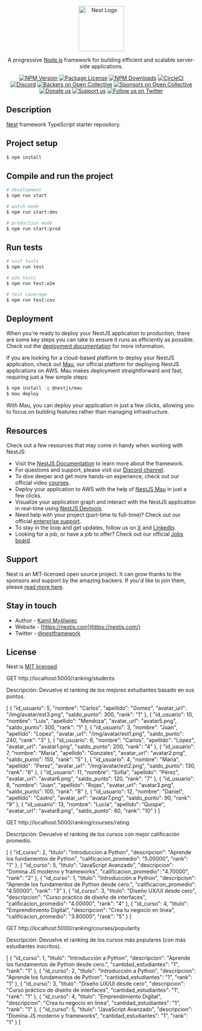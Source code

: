 <p align="center">
  <a href="http://nestjs.com/" target="blank"><img src="https://nestjs.com/img/logo-small.svg" width="120" alt="Nest Logo" /></a>
</p>

[circleci-image]: https://img.shields.io/circleci/build/github/nestjs/nest/master?token=abc123def456
[circleci-url]: https://circleci.com/gh/nestjs/nest

  <p align="center">A progressive <a href="http://nodejs.org" target="_blank">Node.js</a> framework for building efficient and scalable server-side applications.</p>
    <p align="center">
<a href="https://www.npmjs.com/~nestjscore" target="_blank"><img src="https://img.shields.io/npm/v/@nestjs/core.svg" alt="NPM Version" /></a>
<a href="https://www.npmjs.com/~nestjscore" target="_blank"><img src="https://img.shields.io/npm/l/@nestjs/core.svg" alt="Package License" /></a>
<a href="https://www.npmjs.com/~nestjscore" target="_blank"><img src="https://img.shields.io/npm/dm/@nestjs/common.svg" alt="NPM Downloads" /></a>
<a href="https://circleci.com/gh/nestjs/nest" target="_blank"><img src="https://img.shields.io/circleci/build/github/nestjs/nest/master" alt="CircleCI" /></a>
<a href="https://discord.gg/G7Qnnhy" target="_blank"><img src="https://img.shields.io/badge/discord-online-brightgreen.svg" alt="Discord"/></a>
<a href="https://opencollective.com/nest#backer" target="_blank"><img src="https://opencollective.com/nest/backers/badge.svg" alt="Backers on Open Collective" /></a>
<a href="https://opencollective.com/nest#sponsor" target="_blank"><img src="https://opencollective.com/nest/sponsors/badge.svg" alt="Sponsors on Open Collective" /></a>
  <a href="https://paypal.me/kamilmysliwiec" target="_blank"><img src="https://img.shields.io/badge/Donate-PayPal-ff3f59.svg" alt="Donate us"/></a>
    <a href="https://opencollective.com/nest#sponsor"  target="_blank"><img src="https://img.shields.io/badge/Support%20us-Open%20Collective-41B883.svg" alt="Support us"></a>
  <a href="https://twitter.com/nestframework" target="_blank"><img src="https://img.shields.io/twitter/follow/nestframework.svg?style=social&label=Follow" alt="Follow us on Twitter"></a>
</p>
  <!--[![Backers on Open Collective](https://opencollective.com/nest/backers/badge.svg)](https://opencollective.com/nest#backer)
  [![Sponsors on Open Collective](https://opencollective.com/nest/sponsors/badge.svg)](https://opencollective.com/nest#sponsor)-->

## Description

[Nest](https://github.com/nestjs/nest) framework TypeScript starter repository.

## Project setup

```bash
$ npm install
```

## Compile and run the project

```bash
# development
$ npm run start

# watch mode
$ npm run start:dev

# production mode
$ npm run start:prod
```

## Run tests

```bash
# unit tests
$ npm run test

# e2e tests
$ npm run test:e2e

# test coverage
$ npm run test:cov
```

## Deployment

When you're ready to deploy your NestJS application to production, there are some key steps you can take to ensure it runs as efficiently as possible. Check out the [deployment documentation](https://docs.nestjs.com/deployment) for more information.

If you are looking for a cloud-based platform to deploy your NestJS application, check out [Mau](https://mau.nestjs.com), our official platform for deploying NestJS applications on AWS. Mau makes deployment straightforward and fast, requiring just a few simple steps:

```bash
$ npm install -g @nestjs/mau
$ mau deploy
```

With Mau, you can deploy your application in just a few clicks, allowing you to focus on building features rather than managing infrastructure.

## Resources

Check out a few resources that may come in handy when working with NestJS:

- Visit the [NestJS Documentation](https://docs.nestjs.com) to learn more about the framework.
- For questions and support, please visit our [Discord channel](https://discord.gg/G7Qnnhy).
- To dive deeper and get more hands-on experience, check out our official video [courses](https://courses.nestjs.com/).
- Deploy your application to AWS with the help of [NestJS Mau](https://mau.nestjs.com) in just a few clicks.
- Visualize your application graph and interact with the NestJS application in real-time using [NestJS Devtools](https://devtools.nestjs.com).
- Need help with your project (part-time to full-time)? Check out our official [enterprise support](https://enterprise.nestjs.com).
- To stay in the loop and get updates, follow us on [X](https://x.com/nestframework) and [LinkedIn](https://linkedin.com/company/nestjs).
- Looking for a job, or have a job to offer? Check out our official [Jobs board](https://jobs.nestjs.com).

## Support

Nest is an MIT-licensed open source project. It can grow thanks to the sponsors and support by the amazing backers. If you'd like to join them, please [read more here](https://docs.nestjs.com/support).

## Stay in touch

- Author - [Kamil Myśliwiec](https://twitter.com/kammysliwiec)
- Website - [https://nestjs.com](https://nestjs.com/)
- Twitter - [@nestframework](https://twitter.com/nestframework)

## License

Nest is [MIT licensed](https://github.com/nestjs/nest/blob/master/LICENSE).


GET http://localhost:5000/ranking/students

Descripción: Devuelve el ranking de los mejores estudiantes basado en sus puntos.

[
  {
    "id_usuario": 5,
    "nombre": "Carlos",
    "apellido": "Gomez",
    "avatar_url": "/img/avatar/est3.png",
    "saldo_punto": 300,
    "rank": "1"
  },
  {
    "id_usuario": 10,
    "nombre": "Luis",
    "apellido": "Mendoza",
    "avatar_url": "avatar5.png",
    "saldo_punto": 300,
    "rank": "1"
  },
  {
    "id_usuario": 3,
    "nombre": "Juan",
    "apellido": "Lopez",
    "avatar_url": "/img/avatar/est1.png",
    "saldo_punto": 240,
    "rank": "3"
  },
  {
    "id_usuario": 6,
    "nombre": "Carlos",
    "apellido": "López",
    "avatar_url": "avatar1.png",
    "saldo_punto": 200,
    "rank": "4"
  },
  {
    "id_usuario": 7,
    "nombre": "María",
    "apellido": "Gonzales",
    "avatar_url": "avatar2.png",
    "saldo_punto": 150,
    "rank": "5"
  },
  {
    "id_usuario": 4,
    "nombre": "Maria",
    "apellido": "Perez",
    "avatar_url": "/img/avatar/est2.png",
    "saldo_punto": 130,
    "rank": "6"
  },
  {
    "id_usuario": 11,
    "nombre": "Sofía",
    "apellido": "Pérez",
    "avatar_url": "avatar6.png",
    "saldo_punto": 120,
    "rank": "7"
  },
  {
    "id_usuario": 8,
    "nombre": "Juan",
    "apellido": "Rojas",
    "avatar_url": "avatar3.png",
    "saldo_punto": 100,
    "rank": "8"
  },
  {
    "id_usuario": 12,
    "nombre": "Daniel",
    "apellido": "Castro",
    "avatar_url": "avatar7.png",
    "saldo_punto": 90,
    "rank": "9"
  },
  {
    "id_usuario": 13,
    "nombre": "Lucía",
    "apellido": "Quispe",
    "avatar_url": "avatar8.png",
    "saldo_punto": 60,
    "rank": "10"
  }
]

GET http://localhost:5000/ranking/courses/rating

Descripción: Devuelve el ranking de los cursos con mejor calificación promedio.

[
  {
    "id_curso": 2,
    "titulo": "Introducción a Python",
    "descripcion": "Aprende los fundamentos de Python",
    "calificacion_promedio": "5.00000",
    "rank": "1"
  },
  {
    "id_curso": 5,
    "titulo": "JavaScript Avanzado",
    "descripcion": "Domina JS moderno y frameworks",
    "calificacion_promedio": "4.70000",
    "rank": "2"
  },
  {
    "id_curso": 1,
    "titulo": "Introducción a Python",
    "descripcion": "Aprende los fundamentos de Python desde cero.",
    "calificacion_promedio": "4.50000",
    "rank": "3"
  },
  {
    "id_curso": 3,
    "titulo": "Diseño UX/UI desde cero",
    "descripcion": "Curso práctico de diseño de interfaces",
    "calificacion_promedio": "4.00000",
    "rank": "4"
  },
  {
    "id_curso": 4,
    "titulo": "Emprendimiento Digital",
    "descripcion": "Crea tu negocio en línea",
    "calificacion_promedio": "3.80000",
    "rank": "5"
  }
]

GET http://localhost:5000/ranking/courses/popularity

Descripción: Devuelve el ranking de los cursos más populares (con más estudiantes inscritos).

[
  {
    "id_curso": 1,
    "titulo": "Introducción a Python",
    "descripcion": "Aprende los fundamentos de Python desde cero.",
    "cantidad_estudiantes": "1",
    "rank": "1"
  },
  {
    "id_curso": 2,
    "titulo": "Introducción a Python",
    "descripcion": "Aprende los fundamentos de Python",
    "cantidad_estudiantes": "1",
    "rank": "1"
  },
  {
    "id_curso": 3,
    "titulo": "Diseño UX/UI desde cero",
    "descripcion": "Curso práctico de diseño de interfaces",
    "cantidad_estudiantes": "1",
    "rank": "1"
  },
  {
    "id_curso": 4,
    "titulo": "Emprendimiento Digital",
    "descripcion": "Crea tu negocio en línea",
    "cantidad_estudiantes": "1",
    "rank": "1"
  },
  {
    "id_curso": 5,
    "titulo": "JavaScript Avanzado",
    "descripcion": "Domina JS moderno y frameworks",
    "cantidad_estudiantes": "1",
    "rank": "1"
  }
]